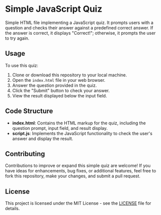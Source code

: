 # Simple JavaScript Quiz

Simple HTML file implementing a JavaScript quiz. It prompts users with a question and checks their answer against a predefined correct answer. If the answer is correct, it displays "Correct!"; otherwise, it prompts the user to try again.

## Usage

To use this quiz:

1. Clone or download this repository to your local machine.
2. Open the `index.html` file in your web browser.
3. Answer the question provided in the quiz.
4. Click the "Submit" button to check your answer.
5. View the result displayed below the input field.

## Code Structure

- **index.html**: Contains the HTML markup for the quiz, including the question prompt, input field, and result display.
- **script.js**: Implements the JavaScript functionality to check the user's answer and display the result.

## Contributing

Contributions to improve or expand this simple quiz are welcome! If you have ideas for enhancements, bug fixes, or additional features, feel free to fork this repository, make your changes, and submit a pull request.

## License

This project is licensed under the MIT License - see the [LICENSE](LICENSE) file for details.
